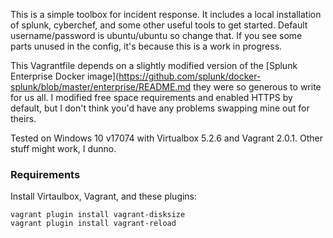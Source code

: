 This is a simple toolbox for incident response. It includes a local installation of splunk, cyberchef, and some other useful tools to get started. Default username/password is ubuntu/ubuntu so change that. If you see some parts unused in the config, it's because this is a work in progress.

This Vagrantfile depends on a slightly modified version of the [Splunk Enterprise Docker image](https://github.com/splunk/docker-splunk/blob/master/enterprise/README.md they were so generous to write for us all. I modified free space requirements and enabled HTTPS by default, but I don't think you'd have any problems swapping mine out for theirs. 

Tested on Windows 10 v17074 with Virtualbox 5.2.6 and Vagrant 2.0.1. Other stuff might work, I dunno.

### Requirements

Install Virtaulbox, Vagrant, and these plugins:

```
vagrant plugin install vagrant-disksize
vagrant plugin install vagrant-reload
```

